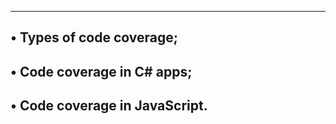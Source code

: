 ---------------------------------------------------------------
• Types of code coverage;
---------------------------------------------
• Code coverage in C# apps;
-------------------------------------------
• Code coverage in JavaScript.
--------------------------------------------

